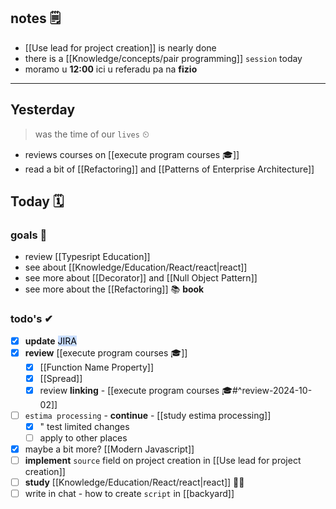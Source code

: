 ## notes 🗒
- [[Use lead for project creation]] is nearly done
- there is a [[Knowledge/concepts/pair programming]] `session` today
- moramo u **12:00** ici u referadu pa na **fizio**

---
## Yesterday
> was the time of our `lives` ⏲

- reviews courses on [[execute program courses 🎓]]
- read a bit of [[Refactoring]] and [[Patterns of Enterprise Architecture]] 

## Today 🗓

### goals 🏴
- review [[Typesript Education]]
- see about [[Knowledge/Education/React/react|react]]
- see more about [[Decorator]] and [[Null Object Pattern]]
- see more about the [[Refactoring]] 📚 **book**

### todo's ✔
- [x]  **update** <mark style="background: #ADCCFFA6;">JIRA</mark>
- [x] **review** [[execute program courses 🎓]]
	- [x] [[Function Name Property]]
	- [x] [[Spread]]
	- [x] review **linking** - [[execute program courses 🎓#^review-2024-10-02]]
- [ ] `estima processing` - **continue** - [[study estima processing]]
	- [x] " test limited changes
	- [ ] apply to other places
- [x] maybe a bit more? [[Modern Javascript]]
- [ ] **implement** `source` field on project creation in [[Use lead for project creation]]
- [ ] **study** [[Knowledge/Education/React/react|react]] 👨‍🎓
- [ ] write in chat - how to create `script` in [[backyard]]
